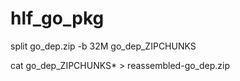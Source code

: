 # hlf_go_pkg

split go_dep.zip -b 32M go_dep_ZIPCHUNKS

cat go_dep_ZIPCHUNKS* > reassembled-go_dep.zip
